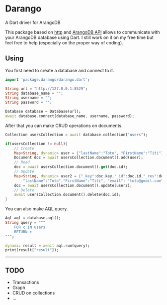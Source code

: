 # Darango
A Dart driver for ArangoDB

This package based on [http][] and [ArangoDB API][] allows to communicate with your 
ArangoDB database using Dart. I still work on it on my free time but feel free to 
help (especially on the proper way of coding).

[http]: https://github.com/dart-lang/http
[ArangoDB API]: https://www.arangodb.com/docs/stable/http/

## Using

You first need to create a database and connect to it.

```dart
import 'package:darango/darango.dart';

String url = "http://127.0.0.1:8529";
String database_name = "";
String username = "";
String password = "";

Database database = Database(url);
await database.connect(database_name, username, password);
```

After that you can make CRUD operations on documents.

```dart 
Collection usersCollection = await database.collection("users");

if(usersCollection != null){
    // Create
    Map<String, dynamic> user = {"lastName":"Toto", "FirstName":"Titi"};
    Document doc = await usersCollection.document().add(user);
    // Read
    doc = await usersCollection.document().get(doc.id);
    // Update
    Map<String, dynamic> user2 = {"_key":doc.key,"_id":doc.id,"_rev":doc.rev,
        "lastName":"Toto","FirstName":"Titi", "email": "toto@gmail.com"};
    doc = await usersCollection.document().update(user2);
    // Delete
    await usersCollection.document().delete(doc.id);
}
```

You can also make AQL query.

```dart 
Aql aql = database.aql();
String query = """
    FOR c IN users
    RETURN c
""";

dynamic result = await aql.run(query);
print(result["result"]);
```

***
## TODO
* Transactions
* Graph
* CRUD on collections
* ...

